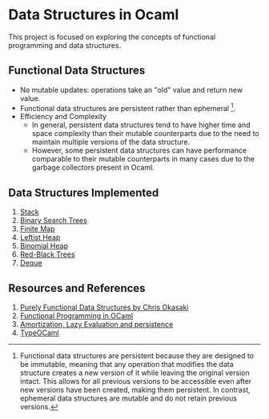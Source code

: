 # Data Structures in Ocaml

This project is focused on exploring the concepts of functional programming and data structures.

## Functional Data Structures
* No mutable updates: operations take an "old" value and return new value.
* Functional data structures are persistent rather than ephemeral [^1].
* Efficiency and Complexity
  * In general, persistent data structures tend to have higher time and space complexity than their mutable counterparts due to the need to maintain multiple versions  of the data structure.
  *  However, some persistent data structures can have performance comparable to their mutable counterparts in many cases due to the garbage collectors present in Ocaml.

## Data Structures Implemented
1. [Stack](Code/Stack/)
2. [Binary Search Trees](Code/BST/)
3. [Finite Map](Code/Finite_Map)
4. [Leftist Heap](Code/Leftist_Heap/)
5. [Binomial Heap](Code/Binomial_Heap/)
6. [Red-Black Trees](Code/Red_Black_Trees/)
7. [Deque](Code/Deque/)

## Resources and References 
1. [Purely Functional Data Structures by Chris Okasaki](https://www.amazon.in/Purely-Functional-Structures-Chris-Okasaki/dp/0521663504)
2. [Functional Programming in OCaml](https://courses.cs.cornell.edu/cs3110/2021sp/textbook/)
3. [Amortization, Lazy Evaluation and persistence](https://ieeexplore.ieee.org/document/492666)
4. [TypeOCaml](http://typeocaml.com/2015/03/12/heap-leftist-tree/)

[^1]: Functional data structures are persistent because they are designed to be immutable, meaning that any operation that modifies the data structure creates a new version of it while leaving the original version intact. This allows for all previous versions to be accessible even after new versions have been created, making them persistent. In contrast, ephemeral data structures are mutable and do not retain previous versions.


